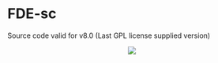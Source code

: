 # FDE-sc
Source code valid for v8.0 (Last GPL license supplied version)
<p align="center"><img src="https://raw.githubusercontent.com/feravolt/FDE-sc/master/hello.jpg"></p>
